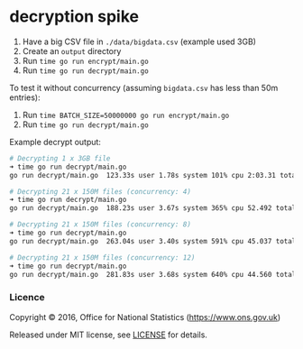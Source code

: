decryption spike
================

1. Have a big CSV file in `./data/bigdata.csv` (example used 3GB)
2. Create an `output` directory
3. Run `time go run encrypt/main.go`
4. Run `time go run decrypt/main.go`

To test it without concurrency (assuming `bigdata.csv` has less than 50m entries):

1. Run `time BATCH_SIZE=50000000 go run encrypt/main.go`
2. Run `time go run decrypt/main.go`

Example decrypt output:

```bash
# Decrypting 1 x 3GB file
➜ time go run decrypt/main.go
go run decrypt/main.go  123.33s user 1.78s system 101% cpu 2:03.31 total

# Decrypting 21 x 150M files (concurrency: 4)
➜ time go run decrypt/main.go
go run decrypt/main.go  188.23s user 3.67s system 365% cpu 52.492 total

# Decrypting 21 x 150M files (concurrency: 8)
➜ time go run decrypt/main.go
go run decrypt/main.go  263.04s user 3.40s system 591% cpu 45.037 total

# Decrypting 21 x 150M files (concurrency: 12)
➜ time go run decrypt/main.go
go run decrypt/main.go  281.83s user 3.68s system 640% cpu 44.560 total
```

### Licence

Copyright ©‎ 2016, Office for National Statistics (https://www.ons.gov.uk)

Released under MIT license, see [LICENSE](LICENSE.md) for details.

